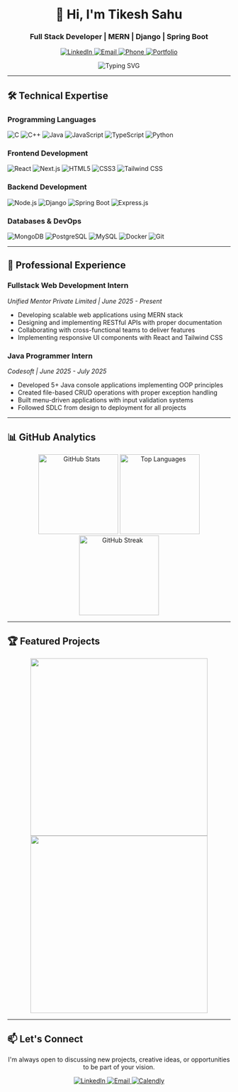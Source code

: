 <h1 align="center">👋 Hi, I'm Tikesh Sahu</h1>
<h3 align="center">Full Stack Developer | MERN | Django | Spring Boot</h3>

<!-- Social Badges -->
<p align="center">
  <a href="https://linkedin.com/in/tikeshshu">
    <img src="https://img.shields.io/badge/LinkedIn-0A66C2?style=for-the-badge&logo=linkedin&logoColor=white" alt="LinkedIn">
  </a>
  <a href="mailto:tikeshs201@gmail.com">
    <img src="https://img.shields.io/badge/Email-D14836?style=for-the-badge&logo=gmail&logoColor=white" alt="Email">
  </a>
  <a href="tel:8269567172">
    <img src="https://img.shields.io/badge/Phone-8269567172-009688?style=for-the-badge&logo=phone&logoColor=white" alt="Phone">
  </a>
  <a href="https://your-portfolio-link.com">
    <img src="https://img.shields.io/badge/Portfolio-4285F4?style=for-the-badge&logo=google-chrome&logoColor=white" alt="Portfolio">
  </a>
</p>

<!-- Introduction Section -->
<div align="center">
  <img src="https://readme-typing-svg.demolab.com?font=Fira+Code&pause=1000&color=22D3EE&center=true&vCenter=true&width=435&lines=Full+Stack+Developer;Python+%7C+Java+%7C+JavaScript;Open+to+collaborations!" alt="Typing SVG" />
</div>

---

## 🛠️ Technical Expertise

### Programming Languages
<p>
  <img src="https://img.shields.io/badge/C-00599C?style=flat-square&logo=c&logoColor=white" alt="C">
  <img src="https://img.shields.io/badge/C++-00599C?style=flat-square&logo=c%2B%2B&logoColor=white" alt="C++">
  <img src="https://img.shields.io/badge/Java-ED8B00?style=flat-square&logo=openjdk&logoColor=white" alt="Java">
  <img src="https://img.shields.io/badge/JavaScript-F7DF1E?style=flat-square&logo=javascript&logoColor=black" alt="JavaScript">
  <img src="https://img.shields.io/badge/TypeScript-3178C6?style=flat-square&logo=typescript&logoColor=white" alt="TypeScript">
  <img src="https://img.shields.io/badge/Python-3776AB?style=flat-square&logo=python&logoColor=white" alt="Python">
</p>

### Frontend Development
<p>
  <img src="https://img.shields.io/badge/React-61DAFB?style=flat-square&logo=react&logoColor=black" alt="React">
  <img src="https://img.shields.io/badge/Next.js-000000?style=flat-square&logo=next.js&logoColor=white" alt="Next.js">
  <img src="https://img.shields.io/badge/HTML5-E34F26?style=flat-square&logo=html5&logoColor=white" alt="HTML5">
  <img src="https://img.shields.io/badge/CSS3-1572B6?style=flat-square&logo=css3&logoColor=white" alt="CSS3">
  <img src="https://img.shields.io/badge/Tailwind_CSS-06B6D4?style=flat-square&logo=tailwind-css&logoColor=white" alt="Tailwind CSS">
</p>

### Backend Development
<p>
  <img src="https://img.shields.io/badge/Node.js-339933?style=flat-square&logo=node.js&logoColor=white" alt="Node.js">
  <img src="https://img.shields.io/badge/Django-092E20?style=flat-square&logo=django&logoColor=white" alt="Django">
  <img src="https://img.shields.io/badge/Spring_Boot-6DB33F?style=flat-square&logo=springboot&logoColor=white" alt="Spring Boot">
  <img src="https://img.shields.io/badge/Express.js-000000?style=flat-square&logo=express&logoColor=white" alt="Express.js">
</p>

### Databases & DevOps
<p>
  <img src="https://img.shields.io/badge/MongoDB-47A248?style=flat-square&logo=mongodb&logoColor=white" alt="MongoDB">
  <img src="https://img.shields.io/badge/PostgreSQL-4169E1?style=flat-square&logo=postgresql&logoColor=white" alt="PostgreSQL">
  <img src="https://img.shields.io/badge/MySQL-4479A1?style=flat-square&logo=mysql&logoColor=white" alt="MySQL">
  <img src="https://img.shields.io/badge/Docker-2496ED?style=flat-square&logo=docker&logoColor=white" alt="Docker">
  <img src="https://img.shields.io/badge/Git-F05032?style=flat-square&logo=git&logoColor=white" alt="Git">
</p>

---

## 💼 Professional Experience

### **Fullstack Web Development Intern**
*Unified Mentor Private Limited | June 2025 - Present*  
- Developing scalable web applications using MERN stack
- Designing and implementing RESTful APIs with proper documentation
- Collaborating with cross-functional teams to deliver features
- Implementing responsive UI components with React and Tailwind CSS

### **Java Programmer Intern**
*Codesoft | June 2025 - July 2025*  
- Developed 5+ Java console applications implementing OOP principles
- Created file-based CRUD operations with proper exception handling
- Built menu-driven applications with input validation systems
- Followed SDLC from design to deployment for all projects

---

## 📊 GitHub Analytics

<div align="center">
  <img height="180em" src="https://github-readme-stats.vercel.app/api?username=tikeshsahu&show_icons=true&theme=radical&include_all_commits=true&count_private=true" alt="GitHub Stats" />
  <img height="180em" src="https://github-readme-stats.vercel.app/api/top-langs/?username=tikeshsahu&layout=compact&langs_count=8&theme=radical" alt="Top Languages" />
  <img height="180em" src="https://github-readme-streak-stats.herokuapp.com/?user=tikeshsahu&theme=radical" alt="GitHub Streak" />
</div>

---

## 🏆 Featured Projects

<div align="center">
  <a href="https://github.com/tikeshsahu/student-management-system">
    <img width="400" src="https://github-readme-stats.vercel.app/api/pin/?username=tikeshsahu&repo=student-management-system&theme=radical" />
  </a>
  <a href="https://github.com/tikeshsahu/atm-simulator">
    <img width="400" src="https://github-readme-stats.vercel.app/api/pin/?username=tikeshsahu&repo=atm-simulator&theme=radical" />
  </a>
</div>

---

## 📫 Let's Connect

<p align="center">
  I'm always open to discussing new projects, creative ideas, or opportunities to be part of your vision.
</p>

<div align="center">
  <a href="https://linkedin.com/in/tikeshshu">
    <img src="https://img.shields.io/badge/LinkedIn-0077B5?style=for-the-badge&logo=linkedin&logoColor=white" alt="LinkedIn">
  </a>
  <a href="mailto:tikeshs201@gmail.com">
    <img src="https://img.shields.io/badge/Email_Me-D14836?style=for-the-badge&logo=gmail&logoColor=white" alt="Email">
  </a>
  <a href="https://calendly.com/tikeshsahu">
    <img src="https://img.shields.io/badge/Schedule_Call-006BFF?style=for-the-badge&logo=calendly&logoColor=white" alt="Calendly">
  </a>
</div>

